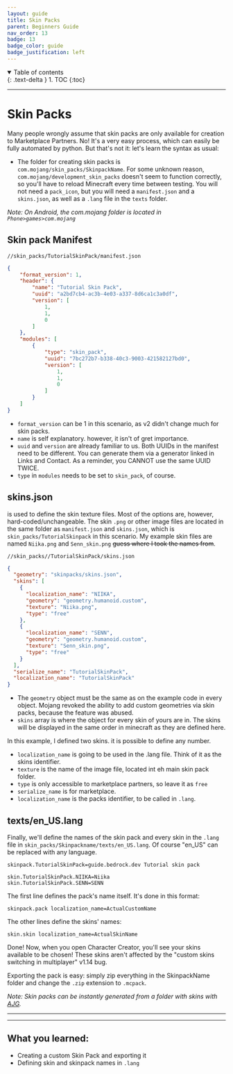 ```yaml
---
layout: guide
title: Skin Packs
parent: Beginners Guide
nav_order: 13
badge: 13
badge_color: guide
badge_justification: left
---
```


<details id="toc" open markdown="block">
  <summary>
    Table of contents
  </summary>
  {: .text-delta }
1. TOC
{:toc}
</details>

___

# Skin Packs
<!-- - [Skin pack Manifest](#Skin pack Manifest)
- [skins.json](#skins.json)
- [texts/en_US.lang](#texts/en_US.lang)
- [What you learned](#What you learned:) -->



Many people wrongly assume that skin packs are only available for creation to Marketplace Partners. No! It's a very easy process, which can easily be fully automated by python. But that's not it: let's learn the syntax as usual:

- The folder for creating skin packs is `com.mojang/skin_packs/SkinpackName`. For some unknown reason, `com.mojang/development_skin_packs` doesn't seem to function correctly, so you'll have to reload Minecraft every time between testing. You will not need a `pack_icon`, but you will need a `manifest.json` and a `skins.json`, as well as a `.lang` file in the `texts` folder.


*Note: On Android, the com.mojang folder is located in `Phone>games>com.mojang`*


## Skin pack Manifest

`//skin_packs/TutorialSkinPack/manifest.json`
```json
{
    "format_version": 1,
    "header": {
        "name": "Tutorial Skin Pack",
        "uuid": "a2bd7cb4-ac3b-4e03-a337-8d6ca1c3a0df",
        "version": [
            1,
            1,
            0
        ]
    },
    "modules": [
        {
            "type": "skin_pack",
            "uuid": "7bc272b7-b338-40c3-9003-421582127bd0",
            "version": [
                1,
                1,
                0
            ]
        }
    ]
}
```

- `format_version` can be 1 in this scenario, as v2 didn't change much for skin packs.
- `name` is self explanatory. however, it isn't of gret importance.
- `uuid` and `version` are already familiar to us. Both UUIDs in the manifest need to be different. You can generate them via a generator linked in Links and Contact. As a reminder, you CANNOT use the same UUID TWICE.
- `type` in `modules` needs to be set to `skin_pack`, of course.


## skins.json

is used to define the skin texture files. Most of the options are, however, hard-coded/unchangeable. The skin `.png` or other image files are located in the same folder as `manifest.json` and `skins.json`, which is `skin_packs/TutorialSkinpack` in this scenario. My example skin files are named `Niika.png` and `Senn_skin.png` ~~guess where I took the names from~~.

`//skin_packs//TutorialSkinPack/skins.json`
```json
{
  "geometry": "skinpacks/skins.json",
  "skins": [
    {
      "localization_name": "NIIKA",
      "geometry": "geometry.humanoid.custom",
      "texture": "Niika.png",
      "type": "free"
    },
    {
      "localization_name": "SENN",
      "geometry": "geometry.humanoid.custom",
      "texture": "Senn_skin.png",
      "type": "free"
    }
  ],
  "serialize_name": "TutorialSkinPack",
  "localization_name": "TutorialSkinPack"
}
```

- The `geometry` object must be the same as on the example code in every object. Mojang revoked the ability to add custom geometries via skin packs, because the feature was abused.
- `skins` array is where the object for every skin of yours are in. The skins will be displayed in the same order in minecraft as they are defined here.

In this example, I defined two skins. it is possible to define any number.
- `localization_name` is going to be used in the .lang file. Think of it as the skins identifier.
- `texture` is the name of the image file, located int eh main skin pack folder.
- `type` is only accessible to marketplace partners, so leave it as `free`
- `serialize_name` is for marketplace.
- `localization_name` is the packs identifier, to be called in `.lang`.

## texts/en_US.lang

Finally, we'll define the names of the skin pack and every skin in the `.lang` file in `skin_packs/Skinpackname/texts/en_US.lang`. Of course "en_US" can be replaced with any language.

```
skinpack.TutorialSkinPack=guide.bedrock.dev Tutorial skin pack

skin.TutorialSkinPack.NIIKA=Niika
skin.TutorialSkinPack.SENN=SENN
```

The first line defines the pack's name itself. It's done in this format:

`skinpack.pack localization_name=ActualCustomName`

The other lines define the skins' names:

`skin.skin localization_name=ActualSkinName`

Done! Now, when you open Character Creator, you'll see your skins available to be chosen! These skins aren't affected by the "custom skins switching in multiplayer" v1.14 bug.

Exporting the pack is easy: simply zip everything in the SkinpackName folder and change the `.zip` extension to `.mcpack`.

*Note: Skin packs can be instantly generated from a folder with skins with [AJG](https://kaifireborn.itch.io/add-on-json-generator).*

___
___
## What you learned:
- Creating a custom Skin Pack and exporting it
- Defining skin and skinpack names in `.lang`

